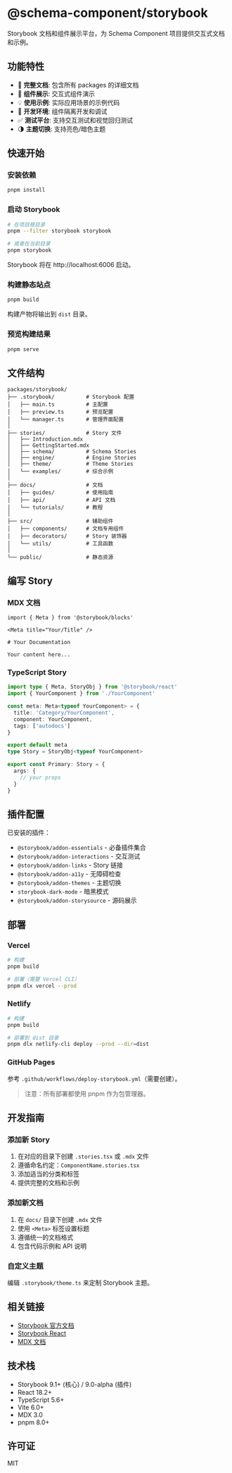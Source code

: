 # @schema-component/storybook

Storybook 文档和组件展示平台，为 Schema Component 项目提供交互式文档和示例。

## 功能特性

- 📖 **完整文档**: 包含所有 packages 的详细文档
- 🎨 **组件展示**: 交互式组件演示
- 💡 **使用示例**: 实际应用场景的示例代码
- 🧪 **开发环境**: 组件隔离开发和调试
- ✅ **测试平台**: 支持交互测试和视觉回归测试
- 🌗 **主题切换**: 支持亮色/暗色主题

## 快速开始

### 安装依赖

```bash
pnpm install
```

### 启动 Storybook

```bash
# 在项目根目录
pnpm --filter storybook storybook

# 或者在当前目录
pnpm storybook
```

Storybook 将在 http://localhost:6006 启动。

### 构建静态站点

```bash
pnpm build
```

构建产物将输出到 `dist` 目录。

### 预览构建结果

```bash
pnpm serve
```

## 文件结构

```
packages/storybook/
├── .storybook/          # Storybook 配置
│   ├── main.ts          # 主配置
│   ├── preview.ts       # 预览配置
│   └── manager.ts       # 管理界面配置
│
├── stories/             # Story 文件
│   ├── Introduction.mdx
│   ├── GettingStarted.mdx
│   ├── schema/          # Schema Stories
│   ├── engine/          # Engine Stories
│   ├── theme/           # Theme Stories
│   └── examples/        # 综合示例
│
├── docs/                # 文档
│   ├── guides/          # 使用指南
│   ├── api/             # API 文档
│   └── tutorials/       # 教程
│
├── src/                 # 辅助组件
│   ├── components/      # 文档专用组件
│   ├── decorators/      # Story 装饰器
│   └── utils/           # 工具函数
│
└── public/              # 静态资源
```

## 编写 Story

### MDX 文档

```mdx
import { Meta } from '@storybook/blocks'

<Meta title="Your/Title" />

# Your Documentation

Your content here...
```

### TypeScript Story

```typescript
import type { Meta, StoryObj } from '@storybook/react'
import { YourComponent } from './YourComponent'

const meta: Meta<typeof YourComponent> = {
  title: 'Category/YourComponent',
  component: YourComponent,
  tags: ['autodocs']
}

export default meta
type Story = StoryObj<typeof YourComponent>

export const Primary: Story = {
  args: {
    // your props
  }
}
```

## 插件配置

已安装的插件：

- `@storybook/addon-essentials` - 必备插件集合
- `@storybook/addon-interactions` - 交互测试
- `@storybook/addon-links` - Story 链接
- `@storybook/addon-a11y` - 无障碍检查
- `@storybook/addon-themes` - 主题切换
- `storybook-dark-mode` - 暗黑模式
- `@storybook/addon-storysource` - 源码展示

## 部署

### Vercel

```bash
# 构建
pnpm build

# 部署（需要 Vercel CLI）
pnpm dlx vercel --prod
```

### Netlify

```bash
# 构建
pnpm build

# 部署到 dist 目录
pnpm dlx netlify-cli deploy --prod --dir=dist
```

### GitHub Pages

参考 `.github/workflows/deploy-storybook.yml`（需要创建）。

> 注意：所有部署都使用 pnpm 作为包管理器。

## 开发指南

### 添加新 Story

1. 在对应的目录下创建 `.stories.tsx` 或 `.mdx` 文件
2. 遵循命名约定：`ComponentName.stories.tsx`
3. 添加适当的分类和标签
4. 提供完整的文档和示例

### 添加新文档

1. 在 `docs/` 目录下创建 `.mdx` 文件
2. 使用 `<Meta>` 标签设置标题
3. 遵循统一的文档格式
4. 包含代码示例和 API 说明

### 自定义主题

编辑 `.storybook/theme.ts` 来定制 Storybook 主题。

## 相关链接

- [Storybook 官方文档](https://storybook.js.org/docs)
- [Storybook React](https://storybook.js.org/docs/react/get-started/introduction)
- [MDX 文档](https://mdxjs.com/)

## 技术栈

- Storybook 9.1+ (核心) / 9.0-alpha (插件)
- React 18.2+
- TypeScript 5.6+
- Vite 6.0+
- MDX 3.0
- pnpm 8.0+

## 许可证

MIT
